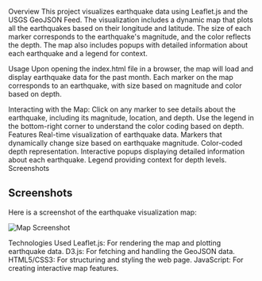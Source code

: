 Overview
This project visualizes earthquake data using Leaflet.js and the USGS GeoJSON Feed. The visualization includes a dynamic map that plots all the earthquakes based on their longitude and latitude. The size of each marker corresponds to the earthquake's magnitude, and the color reflects the depth. The map also includes popups with detailed information about each earthquake and a legend for context.

Usage
Upon opening the index.html file in a browser, the map will load and display earthquake data for the past month. Each marker on the map corresponds to an earthquake, with size based on magnitude and color based on depth.

Interacting with the Map:
Click on any marker to see details about the earthquake, including its magnitude, location, and depth.
Use the legend in the bottom-right corner to understand the color coding based on depth.
Features
Real-time visualization of earthquake data.
Markers that dynamically change size based on earthquake magnitude.
Color-coded depth representation.
Interactive popups displaying detailed information about each earthquake.
Legend providing context for depth levels.
Screenshots

## Screenshots

Here is a screenshot of the earthquake visualization map:

![Map Screenshot](screenshots/Screenshot2024-08-11.png)


Technologies Used
Leaflet.js: For rendering the map and plotting earthquake data.
D3.js: For fetching and handling the GeoJSON data.
HTML5/CSS3: For structuring and styling the web page.
JavaScript: For creating interactive map features.
